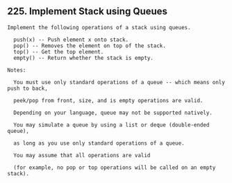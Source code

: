 ## 225\. Implement Stack using Queues

    Implement the following operations of a stack using queues.
    
      push(x) -- Push element x onto stack.
      pop() -- Removes the element on top of the stack.
      top() -- Get the top element.
      empty() -- Return whether the stack is empty.
    
    Notes:
      
      You must use only standard operations of a queue -- which means only push to back, 
      
      peek/pop from front, size, and is empty operations are valid.
      
      Depending on your language, queue may not be supported natively. 
      
      You may simulate a queue by using a list or deque (double-ended queue), 
      
      as long as you use only standard operations of a queue.
      
      You may assume that all operations are valid 
      
      (for example, no pop or top operations will be called on an empty stack).